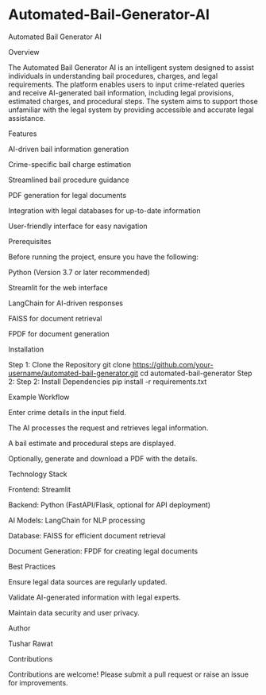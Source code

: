 # Automated-Bail-Generator-AI

Automated Bail Generator AI

Overview

The Automated Bail Generator AI is an intelligent system designed to assist individuals in understanding bail procedures, charges, and legal requirements. The platform enables users to input crime-related queries and receive AI-generated bail information, including legal provisions, estimated charges, and procedural steps. The system aims to support those unfamiliar with the legal system by providing accessible and accurate legal assistance.

Features

AI-driven bail information generation

Crime-specific bail charge estimation

Streamlined bail procedure guidance

PDF generation for legal documents

Integration with legal databases for up-to-date information

User-friendly interface for easy navigation

Prerequisites

Before running the project, ensure you have the following:

Python (Version 3.7 or later recommended)

Streamlit for the web interface

LangChain for AI-driven responses

FAISS for document retrieval

FPDF for document generation

Installation

Step 1: Clone the Repository
 git clone https://github.com/your-username/automated-bail-generator.git
 cd automated-bail-generator
Step 2: Step 2: Install Dependencies
pip install -r requirements.txt


Example Workflow

Enter crime details in the input field.

The AI processes the request and retrieves legal information.

A bail estimate and procedural steps are displayed.

Optionally, generate and download a PDF with the details.

Technology Stack

Frontend: Streamlit

Backend: Python (FastAPI/Flask, optional for API deployment)

AI Models: LangChain for NLP processing

Database: FAISS for efficient document retrieval

Document Generation: FPDF for creating legal documents

Best Practices

Ensure legal data sources are regularly updated.

Validate AI-generated information with legal experts.

Maintain data security and user privacy.

Author

Tushar Rawat

Contributions

Contributions are welcome! Please submit a pull request or raise an issue for improvements.
